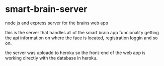 # smart-brain-server
node js and express server for the brains web app

this is the server that handles all of the smart brain app funcionality getting the api information on where the face is located, registration loggin and so on.

the server was uploadd to heroku so the front-end of the web app is working directly with the database in heroku.
